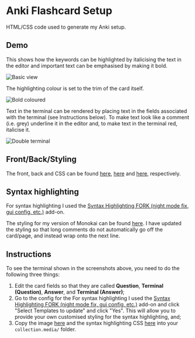 # Anki Flashcard Setup

HTML/CSS code used to generate my Anki setup.

## Demo

This shows how the keywords can be highlighted by italicising the text in the editor and important text can be emphasised by making it bold. 

![Basic view](https://github.com/PuneetMatharu/AnkiSetup/blob/main/images/demo_basic.png)

The highlighting colour is set to the trim of the card itself.

![Bold coloured](https://github.com/PuneetMatharu/AnkiSetup/blob/main/images/demo_bold_coloured.png)

Text in the terminal can be rendered by placing text in the fields associated with the terminal (see Instructions below). To make text look like a comment (i.e. grey) underline it in the editor and, to make text in the terminal red, italicise it.

![Double terminal](https://github.com/PuneetMatharu/AnkiSetup/blob/main/images/demo_double_terminal.png)

## Front/Back/Styling

The front, back and CSS can be found [here](https://github.com/PuneetMatharu/AnkiSetup/blob/main/styles/light_mode_front.html), [here](https://github.com/PuneetMatharu/AnkiSetup/blob/main/styles/light_mode_back.html) and [here](https://github.com/PuneetMatharu/AnkiSetup/blob/main/styles/light_mode_style.css), respectively.

## Syntax highlighting

For syntax highlighting I used the [Syntax Highlighting FORK (night mode fix, gui config, etc.)](https://ankiweb.net/shared/info/1972239816) add-on. 

The styling for my version of Monokai can be found [here](_styles_for_syntax_highlighting.css). I have updated the styling so that long comments do not automatically go off the card/page, and instead wrap onto the next line. 

## Instructions

To see the terminal shown in the screenshots above, you need to do the following three things:
1. Edit the card fields so that they are called **Question**, **Terminal (Question)**, **Answer**, and **Terminal (Answer)**;
1. Go to the config for the 
For syntax highlighting I used the [Syntax Highlighting FORK (night mode fix, gui config, etc.)](https://ankiweb.net/shared/info/1972239816) add-on and click "Select Templates to update" and click "Yes". This will allow you to provide your own customised styling for the syntax highlighting, and;
1. Copy the image [here](https://github.com/PuneetMatharu/AnkiSetup/tree/main/images/terminal-bar.png) and the syntax highlighting CSS [here](_styles_for_syntax_highlighting.css) into your `collection.media/` folder.
